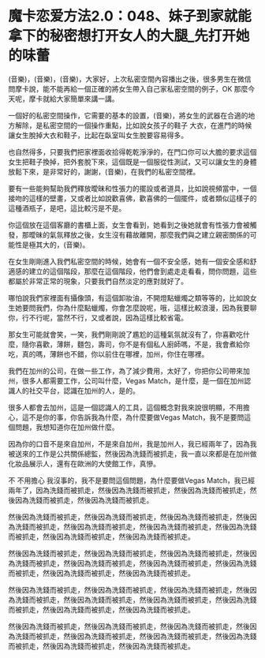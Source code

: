 # 魔卡恋爱方法2.0：048、妹子到家就能拿下的秘密想打开女人的大腿_先打开她的味蕾

(音樂)，(音樂)，(音樂)，大家好，上次私密空間內容播出之後，很多男生在微信問摩卡說，能不能再給一個正確的將女生帶入自己家私密空間的例子，OK 那麼今天呢，摩卡就給大家簡單來講一講。

一個好的私密空間操作，它需要的基本的設置，(音樂)，將女生的武器在合適的地方解除，是私密空間的一個操作重點，比如說女孩子的鞋子 大衣，在進門的時候讓女生脫掉大衣和鞋子，比起在臥室叫女生脫要容易得多。

也自然得多，只要我們把家裡面收拾得乾乾淨淨的，在門口你可以大膽的要求這個女生把鞋子換掉，把外套脫下來，這個既是一個服從性測試，又可以讓女生的身體放鬆下來，是非常好的，謝謝，(音樂)，在我們的私密空間裡。

要有一些能夠幫助我們釋放曖昧和性張力的擺設或者道具，比如說視頻當中，一個接吻的這樣的壁畫，又或者比如說歡喜佛，歡喜佛的一個擺件，或者類似這樣子的這種酒瓶子，是吧，這比較污是不是。

你這個放在這個客廳的書櫃上面，女生會看到，她看到之後她就會有性張力會被觸發，那曖昧的氣氛釋放之後，女生沒有藉故離開，那麼我們與之建立親密關係的可能性是極其大的，(音樂)。

在女生剛剛進入我們私密空間的時候，她會有一個不安全感，她有一個安全感和舒適感的建立的這個階段，那麼在這個階段，他們會到處走走看看，問你問題，這些都屬於非常正常的現象，只要我們自然淡定的應對就好了。

哪怕說我們家裡面有攝像頭，有這個卸妝油，不開燈點蠟燭之類等等的，比如說女生她要問我們，你為什麼點蠟燭，你會怎麼說呢，哦，這樣比較浪漫，因為我要聊你，行不行呢，當然不行，又或者說，因為這樣比較省電。

那女生可能就會笑，一笑，我們剛剛說了尷尬的這種氣氛就沒有了，你喜歡吃什麼，隨你喜歡，薄餅，麵包，壽司，你不是有個私人廚師嗎，不是，我會煮給你吃，真的嗎，薄餅也不錯，你以前住在哪裡，加州，你住在哪裡。

我們在加州的公司，在做一些工作，為了減少費用，太好了，你把你公司帶來加州，很多人都需要工作，公司叫什麼，Vegas Match，是什麼，是一個在加州認識人的社交平台，認識在加州的人，是的。

很多人都會去加州，這是一個認識人的工具，這個概念對我來說很明顯，不用擔心，這不是你的事，你告訴我為什麼，為什麼要做Vegas Match，我不是要問這個問題，我想知道你在加州做什麼。

因為你的口音不是來自加州，不是來自加州，我是加州人，我已經兩年了，因為我被送來的工作是公共關係總監，然後因為洗錢而被抓走，我一直以來都是在加州做化妝品展示人，還有在歐洲的大使館工作，真慘。

不 不用擔心 我沒事的，我不是要問這個問題，為什麼要做Vegas Match，我已經兩年了，因為洗錢而被抓走，然後因為洗錢而被抓走，然後因為洗錢而被抓走，然後因為洗錢而被抓走，然後因為洗錢而被抓走。

然後因為洗錢而被抓走，然後因為洗錢而被抓走，然後因為洗錢而被抓走，然後因為洗錢而被抓走，然後因為洗錢而被抓走，然後因為洗錢而被抓走，然後因為洗錢而被抓走，然後因為洗錢而被抓走，然後因為洗錢而被抓走。

然後因為洗錢而被抓走，然後因為洗錢而被抓走，然後因為洗錢而被抓走，然後因為洗錢而被抓走，然後因為洗錢而被抓走，然後因為洗錢而被抓走，然後因為洗錢而被抓走，然後因為洗錢而被抓走，然後因為洗錢而被抓走。

然後因為洗錢而被抓走，然後因為洗錢而被抓走，然後因為洗錢而被抓走，然後因為洗錢而被抓走，然後因為洗錢而被抓走，然後因為洗錢而被抓走，然後因為洗錢而被抓走，然後因為洗錢而被抓走，然後因為洗錢而被抓走。

然後因為洗錢而被抓走，然後因為洗錢而被抓走，然後因為洗錢而被抓走，然後因為洗錢而被抓走，然後因為洗錢而被抓走，然後因為洗錢而被抓走，然後因為洗錢而被抓走，然後因為洗錢而被抓走，然後因為洗錢而被抓走。

